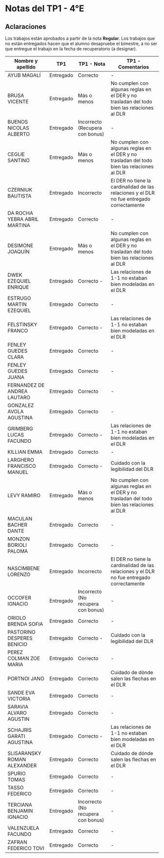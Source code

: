 # Notas del TP1 - 4°E

## Aclaraciones

Los trabajos están aprobados a partir de la nota **Regular**.
Los trabajos que no están entregados hacen que el alumno desapruebe el bimestre, a no ser que entregue el trabajo en la fecha de recuperatorio (a designar).

| Nombre y apellido            | TP1       | TP1 - Nota                         | TP1 - Comentarios                                                                          |
| ---------------------------- | --------- | ---------------------------------- | ------------------------------------------------------------------------------------------ |
| AYUB MAGALÍ                  | Entregado | Correcto                           | \-                                                                                         |
| BRUSA VICENTE                | Entregado | Más o menos                        | No cumplen con algunas reglas en el DER y no trasladan del todo bien las relaciones al DLR |
| BUENOS NICOLAS ALBERTO       | Entregado | Incorrecto (Recupera con bonus)    | \-                                                                                         |
| CEGLIE SANTINO               | Entregado | Más o menos                        | No cumplen con algunas reglas en el DER y no trasladan del todo bien las relaciones al DLR |
| CZERNIUK BAUTISTA            | Entregado | Incorrecto                         | El DER no tiene la cardinalidad de las relaciones y el DLR no fue entregado correctamente  |
| DA ROCHA YEBRA ABRIL MARTINA | Entregado | Correcto                           | \-                                                                                         |
| DESIMONE JOAQUÍN             | Entregado | Más o menos                        | No cumplen con algunas reglas en el DER y no trasladan del todo bien las relaciones al DLR |
| DWEK EZEQUIEL ENRIQUE        | Entregado | Correcto -                         | Las relaciones de 1-1 no estaban bien modeladas en el DLR                                  |
| ESTRUGO MARTIN EZEQUIEL      | Entregado | Correcto                           | \-                                                                                         |
| FELSTINSKY FRANCO            | Entregado | Correcto -                         | Las relaciones de 1-1 no estaban bien modeladas en el DLR                                  |
| FENLEY GUEDES CLARA          | Entregado | Correcto                           | \-                                                                                         |
| FENLEY GUEDES JUANA          | Entregado | Correcto                           | \-                                                                                         |
| FERNANDEZ DE ANDREA LAUTARO  | Entregado | Correcto                           | \-                                                                                         |
| GONZALEZ AVOLA AGUSTINA      | Entregado | Correcto                           | \-                                                                                         |
| GRIMBERG LUCAS FACUNDO       | Entregado | Correcto -                         | Las relaciones de 1-1 no estaban bien modeladas en el DLR                                  |
| KILLIAN EMMA                 | Entregado | Correcto                           | \-                                                                                         |
| LARGHERO FRANCISCO MANUEL    | Entregado | Correcto -                         | Cuidado con la legibilidad del DLR                                                         |
| LEVY RAMIRO                  | Entregado | Más o menos                        | No cumplen con algunas reglas en el DER y no trasladan del todo bien las relaciones al DLR |
| MACULAN BACHER DANTE         | Entregado | Correcto                           | \-                                                                                         |
| MONZON BORIOLI PALOMA        | Entregado | Correcto                           | \-                                                                                         |
| NASCIMBENE LORENZO           | Entregado | Incorrecto                         | El DER no tiene la cardinalidad de las relaciones y el DLR no fue entregado correctamente  |
| OCCOFER IGNACIO              | Entregado | Incorrecto (No recupera con bonus) | \-                                                                                         |
| ORIOLO BRENDA SOFIA          | Entregado | Correcto                           | \-                                                                                         |
| PASTORINO DESPERES BENICIO   | Entregado | Correcto -                         | Cuidado con la legibilidad del DLR                                                         |
| PEREZ COLMAN ZOE MARIA       | Entregado | Correcto                           | \-                                                                                         |
| PORTNOI JANO                 | Entregado | Correcto                           | Cuidado de dónde salen las flechas en el DLR                                               |
| SANDE EVA VICTORIA           | Entregado | Correcto                           | \-                                                                                         |
| SARAVIA ALVARO AGUSTIN       | Entregado | Correcto                           | \-                                                                                         |
| SCHAJRIS GARATI AGUSTINA     | Entregado | Correcto -                         | Las relaciones de 1-1 no estaban bien modeladas en el DLR                                  |
| SLISARANSKY ROMAN ALEXANDER  | Entregado | Correcto                           | Cuidado de dónde salen las flechas en el DLR                                               |
| SPURIO TOMAS                 | Entregado | Correcto                           | \-                                                                                         |
| TASSO FEDERICO               | Entregado | Correcto                           | \-                                                                                         |
| TERCIANA BENJAMIN IGNACIO    | Entregado | Incorrecto (No recupera con bonus) | \-                                                                                         |
| VALENZUELA FACUNDO           | Entregado | Correcto                           | \-                                                                                         |
| ZAFRAN FEDERICO TOVI         | Entregado | Correcto                           | \-                                                                                         |
